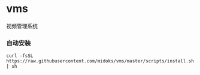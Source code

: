 # vms
视频管理系统

### 自动安装
```
curl -fsSL  https://raw.githubusercontent.com/midoks/vms/master/scripts/install.sh | sh
```
